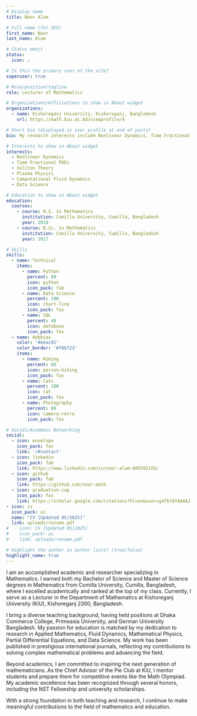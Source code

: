 ```yaml
---
# Display name
title: Noor Alam

# Full name (for SEO)
first_name: Noor
last_name: Alam

# Status emoji
status:
  icon: ☕️

# Is this the primary user of the site?
superuser: true

# Role/position/tagline
role: Lecturer of Mathematics

# Organizations/Affiliations to show in About widget
organizations:
  - name: Kishoreganj University, Kishoreganj, Bangladesh 
    url: https://math.kiu.ac.bd/viewprofile/4

# Short bio (displayed in user profile at end of posts)
bio: My research interests include Nonlinear Dynamics, Time Fractional PDEs, Soliton Theory, Plasma Physics, Computational Fluid Dynamics, and Data Science.

# Interests to show in About widget
interests:
  - Nonlinear Dynamics
  - Time Fractional PDEs
  - Soliton Theory
  - Plasma Physics
  - Computational Fluid Dynamics
  - Data Science

# Education to show in About widget
education:
  courses:
    - course: M.S. in Mathematics
      institution: Comilla University, Cumilla, Bangladesh
      year: 2018
    - course: B.Sc. in Mathematics
      institution: Comilla University, Cumilla, Bangladesh
      year: 2017

# Skills
skills:
  - name: Technical
    items:
      - name: Python
        percent: 80
        icon: python
        icon_pack: fab
      - name: Data Science
        percent: 100
        icon: chart-line
        icon_pack: fas
      - name: SQL
        percent: 40
        icon: database
        icon_pack: fas
  - name: Hobbies
    color: '#eeac02'
    color_border: '#f0bf23'
    items:
      - name: Hiking
        percent: 60
        icon: person-hiking
        icon_pack: fas
      - name: Cats
        percent: 100
        icon: cat
        icon_pack: fas
      - name: Photography
        percent: 80
        icon: camera-retro
        icon_pack: fas

# Social/Academic Networking
social:
  - icon: envelope
    icon_pack: fas
    link: '/#contact'
  - icon: linkedin
    icon_pack: fab
    link: https://www.linkedin.com/in/noor-alam-885591155/
  - icon: github
    icon_pack: fab
    link: https://github.com/noor-math
  - icon: graduation-cap
    icon_pack: fas
    link: https://scholar.google.com/citations?hl=en&user=g47bl6YAAAAJ
- icon: cv
  icon_pack: ai
  name: "CV [Updated 05/2025]"
  link: uploads/resume.pdf
#  - icon: CV [Updated 05/2025]
#    icon_pack: ai
#    link: uploads/resume.pdf

# Highlight the author in author lists? (true/false)
highlight_name: true
---
```


I am an accomplished academic and researcher specializing in Mathematics. I earned both my Bachelor of Science and Master of Science degrees in Mathematics from Comilla University, Cumilla, Bangladesh, where I excelled academically and ranked at the top of my class. Currently, I serve as a Lecturer in the Department of Mathematics at Kishoreganj University (KiU), Kishoreganj 2300, Bangladesh.

I bring a diverse teaching background, having held positions at Dhaka Commerce College, Primeasia University, and German University Bangladesh. My passion for education is matched by my dedication to research in Applied Mathematics, Fluid Dynamics, Mathematical Physics, Partial Differential Equations, and Data Science. My work has been published in prestigious international journals, reflecting my contributions to solving complex mathematical problems and advancing the field.

Beyond academics, I am committed to inspiring the next generation of mathematicians. As the Chief Advisor of the Pie Club at KiU, I mentor students and prepare them for competitive events like the Math Olympiad. My academic excellence has been recognized through several honors, including the NST Fellowship and university scholarships.

With a strong foundation in both teaching and research, I continue to make meaningful contributions to the field of mathematics and education.
